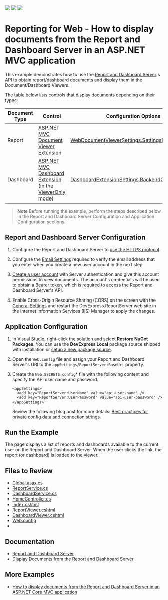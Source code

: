 <!-- default badges list -->
![](https://img.shields.io/endpoint?url=https://codecentral.devexpress.com/api/v1/VersionRange/172048906/23.1.3%2B)
[![](https://img.shields.io/badge/Open_in_DevExpress_Support_Center-FF7200?style=flat-square&logo=DevExpress&logoColor=white)](https://supportcenter.devexpress.com/ticket/details/T830459)
[![](https://img.shields.io/badge/📖_How_to_use_DevExpress_Examples-e9f6fc?style=flat-square)](https://docs.devexpress.com/GeneralInformation/403183)
<!-- default badges end -->
# Reporting for Web - How to display documents from the Report and Dashboard Server in an ASP.NET MVC application

This example demonstrates how to use the [Report and Dashboard Server](https://docs.devexpress.com/ReportServer/12432/index)'s API to obtain report/dashboard documents and display them in the Document/Dashboard Viewers.

The table below lists controls that display documents depending on their types:

| Document Type | Control | Configuration Options |
|---|---|---|
| Report | [ASP.NET MVC Document Viewer Extension](https://docs.devexpress.com/XtraReports/400221/create-end-user-reporting-applications/web-reporting/asp-net-mvc-reporting/document-viewer/html5-document-viewer) | [WebDocumentViewerSettings.SettingsRemoteSource](https://docs.devexpress.com/AspNet/DevExpress.Web.Mvc.WebDocumentViewerSettings.SettingsRemoteSource) |
| Dashboard | [ASP.NET MVC Dashboard Extension](https://docs.devexpress.com/Dashboard/16977/creating-the-designer-and-viewer-applications/web-dashboard/asp.net-mvc-dashboard-extension) (in the [ViewerOnly](https://docs.devexpress.com/Dashboard/16982/creating-the-designer-and-viewer-applications/web-dashboard/asp.net-mvc-dashboard-extension/designer-and-viewer-modes) mode) | [DashboardExtensionSettings.BackendOptions](https://docs.devexpress.com/Dashboard/DevExpress.DashboardWeb.Mvc.DashboardExtensionSettings.BackendOptions) |

> **Note**
> Before running the example, perform the steps described below in the Report and Dashboard Server Configuration and Application Configuration sections.

## Report and Dashboard Server Configuration

1. Configure the Report and Dashboard Server to [use the HTTPS protocol](https://docs.devexpress.com/ReportServer/117012/configuration-and-api/configure-ssl).

1. Configure the [Email Settings](https://docs.devexpress.com/ReportServer/119486/administrative-panel/manage-server-settings/email-settings) required to verify the email address that you enter when you create a new user account in the next step.

1. [Create a user account](https://docs.devexpress.com/ReportServer/14361/administrative-panel/manage-user-accounts-and-grant-security-permissions) with Server authentication and give this account permissions to view documents. The account's credentials will be used to obtain a [Bearer token](https://oauth.net/2/bearer-tokens/), which is required to access the Report and Dashboard Server's API.

1. Enable Cross-Origin Resource Sharing (CORS) on the screen with the [General Settings](https://docs.devexpress.com/ReportServer/119485/administrative-panel/manage-server-settings/general-settings) and restart the DevExpress.ReportServer web site in the Internet Information Services (IIS) Manager to apply the changes.

## Application Configuration

1. In Visual Studio, right-click the solution and select **Restore NuGet Packages**. You can use the **DevExpress Local** package source shipped with installation or [setup a new package source](https://docs.devexpress.com/GeneralInformation/116698/installation/install-devexpress-controls-using-nuget-packages/setup-visual-studio's-nuget-package-manager).

1. Open the `Web.config` file and assign your Report and Dashboard Server's URI to the `appSettings/ReportServer:BaseUri` property.

1. Create the `Web.SECRETS.config`* file with the following content and specify the API user name and password. 

    ```console
    <appSettings>
      <add key="ReportServer:UserName" value="api-user-name" />
      <add key="ReportServer:UserPassword" value="api-user-password" />
    </appSettings>
    ```

    Review the following blog post for more details: [Best practices for private config data and connection strings](https://www.hanselman.com/blog/BestPracticesForPrivateConfigDataAndConnectionStringsInConfigurationInASPNETAndAzure.aspx).

## Run the Example

The page displays a list of reports and dashboards available to the current user on the Report and Dashboard Server. When the user clicks the link, the report (or dashboard) is loaded to the viewer.

## Files to Review

- [Global.asax.cs](ReportServerIntegration/Global.asax.cs)
- [ReportService.cs](ReportServerIntegration/Services/ReportService.cs)
- [DashboardService.cs](ReportServerIntegration/Services/DashboardService.cs)
- [HomeController.cs](ReportServerIntegration/Controllers/HomeController.cs)
- [Index.cshtml](ReportServerIntegration/Views/Home/Index.cshtml)
- [ReportViewer.cshtml](ReportServerIntegration/Views/Home/ReportViewer.cshtml)
- [DashboardViewer.cshtml](ReportServerIntegration/Views//Home/DashboardViewer.cshtml)
- [Web.config](/ReportServerIntegration/Web.config)
- 
## Documentation

- [Report and Dashboard Server](https://docs.devexpress.com/ReportServer/12432/report-and-dashboard-server)
- [Display Documents from the Report and Dashboard Server](https://docs.devexpress.com/XtraReports/400034/web-reporting/general-information-on-web-reporting/display-documents-from-the-report-and-dashboard-server)

## More Examples

- [How to display documents from the Report and Dashboard Server in an ASP.NET Core MVC application](https://github.com/DevExpress-Examples/report-and-dashboard-server-integration-with-aspnet-core-mvc)
